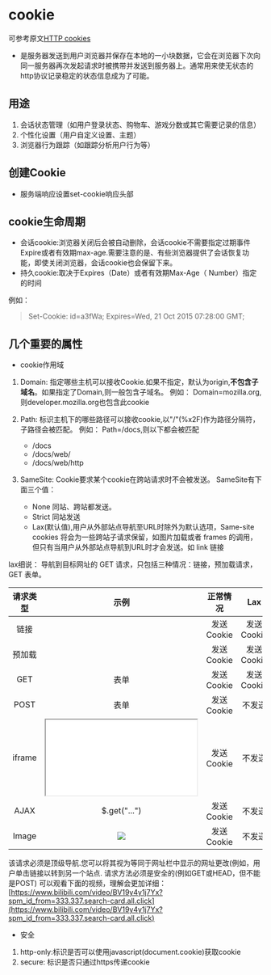 # cookie

可参考原文[HTTP cookies](https://developer.mozilla.org/zh-CN/docs/Web/HTTP/Cookies)

- 是服务器发送到用户浏览器并保存在本地的一小块数据，它会在浏览器下次向同一服务器再次发起请求时被携带并发送到服务器上。通常用来使无状态的http协议记录稳定的状态信息成为了可能。

## 用途

1. 会话状态管理（如用户登录状态、购物车、游戏分数或其它需要记录的信息）
2. 个性化设置（用户自定义设置、主题）
3. 浏览器行为跟踪（如跟踪分析用户行为等）

## 创建Cookie

- 服务端响应设置set-cookie响应头部

## cookie生命周期

- 会话cookie:浏览器关闭后会被自动删除，会话cookie不需要指定过期事件Expire或者有效期max-age.需要注意的是、有些浏览器提供了会话恢复功能，即使关闭浏览器，会话cookie也会保留下来。
- 持久cookie:取决于Expires（Date）或者有效期Max-Age（ Number）指定的时间

例如：

> Set-Cookie: id=a3fWa; Expires=Wed, 21 Oct 2015 07:28:00 GMT;

## 几个重要的属性

- cookie作用域

1. Domain: 指定哪些主机可以接收Cookie.如果不指定，默认为origin,**不包含子域名**。如果指定了Domain,则一般包含子域名。
例如：
Domain=mozilla.org,则developer.mozilla.org也包含此cookie

2. Path: 标识主机下的哪些路径可以接收cookie,以"/"(%x2F)作为路径分隔符，子路径会被匹配。
例如：
Path=/docs,则以下都会被匹配
    - /docs
    - /docs/web/
    - /docs/web/http

3. SameSite: Cookie要求某个cookie在跨站请求时不会被发送。
SameSite有下面三个值：
    - None 同站、跨站都发送。
    - Strict 同站发送
    - Lax(默认值),用户从外部站点导航至URL时除外为默认选项，Same-site cookies 将会为一些跨站子请求保留，如图片加载或者 frames 的调用，但只有当用户从外部站点导航到URL时才会发送。如 link 链接

lax细说：
导航到目标网址的 GET 请求，只包括三种情况：链接，预加载请求，GET 表单。

请求类型|示例|正常情况|Lax
:-:|:-:|:-:|:-:
链接 |<a href="..."></a>| 发送 Cookie| 发送 Cookie
预加载| <link rel="prerender" href="..."/>| 发送 Cookie| 发送 Cookie
GET |表单 <form method="GET" action="...">| 发送 Cookie| 发送 Cookie
POST |表单 <form method="POST" action="...">| 发送 Cookie| 不发送
iframe| <iframe src="..."></iframe>| 发送 Cookie| 不发送
AJAX |$.get("...") |发送 Cookie| 不发送
Image| <img src="...">| 发送 Cookie| 不发送

该请求必须是顶级导航.您可以将其视为等同于网址栏中显示的网址更改(例如，用户单击链接以转到另一个站点.
请求方法必须是安全的(例如GET或HEAD，但不能是POST)
可以观看下面的视频，理解会更加详细：
[https://www.bilibili.com/video/BV19y4y1j7Yx?spm_id_from=333.337.search-card.all.click](https://www.bilibili.com/video/BV19y4y1j7Yx?spm_id_from=333.337.search-card.all.click)

- 安全

1. http-only:标识是否可以使用javascript(document.cookie)获取cookie
2. secure: 标识是否只通过https传递cookie
